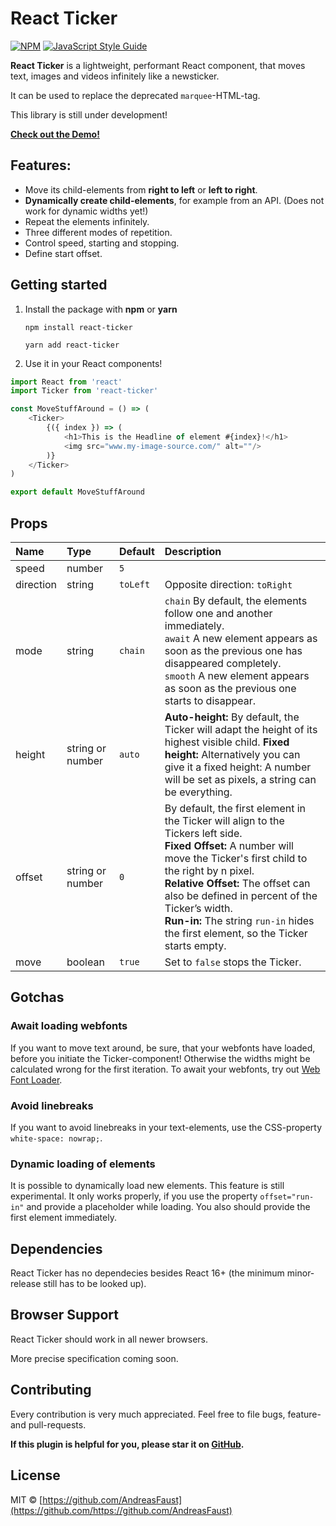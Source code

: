 # React Ticker

[![NPM](https://img.shields.io/npm/v/react-ticker.svg)](https://www.npmjs.com/package/react-ticker) [![JavaScript Style Guide](https://img.shields.io/badge/code_style-standard-brightgreen.svg)](https://standardjs.com)

**React Ticker** is a lightweight, performant React component, that moves text, images and videos infinitely like a newsticker.

It can be used to replace the deprecated `marquee`-HTML-tag.

This library is still under development!

**[Check out the Demo!](https://andreasfaust.github.io/react-ticker/)**

## Features:

- Move its child-elements from **right to left** or **left to right**.
- **Dynamically create child-elements**, for example from an API.
  (Does not work for dynamic widths yet!)
- Repeat the elements infinitely.
- Three different modes of repetition.
- Control speed, starting and stopping.
- Define start offset.

## Getting started

1. Install the package with **npm** or **yarn**

   `npm install react-ticker`

   `yarn add react-ticker`

2. Use it in your React components!

```javascript
import React from 'react'
import Ticker from 'react-ticker'

const MoveStuffAround = () => (
    <Ticker>
        {({ index }) => (
            <h1>This is the Headline of element #{index}!</h1>
            <img src="www.my-image-source.com/" alt=""/>
        )}
    </Ticker>
)

export default MoveStuffAround

```

## Props

| **Name**  | **Type**         | **Default** | **Description**                                                                                                                                                                                                                                                                                                                                                   |
| :-------- | :--------------- | :---------- | :---------------------------------------------------------------------------------------------------------------------------------------------------------------------------------------------------------------------------------------------------------------------------------------------------------------------------------------------------------------- |
| speed     | number           | `5`         |                                                                                                                                                                                                                                                                                                                                                                   |
| direction | string           | `toLeft`    | Opposite direction: `toRight`                                                                                                                                                                                                                                                                                                                                     |
| mode      | string           | `chain`     | `chain` By default, the elements follow one and another immediately. <br> `await` A new element appears as soon as the previous one has disappeared completely. <br> `smooth` A new element appears as soon as the previous one starts to disappear.                                                                                                              |
| height    | string or number | `auto`      | **Auto-height:** By default, the Ticker will adapt the height of its highest visible child. **Fixed height:** Alternatively you can give it a fixed height: A number will be set as pixels, a string can be everything.                                                                                                                                           |
| offset    | string or number | `0`         | By default, the first element in the Ticker will align to the Tickers left side. <br> **Fixed Offset:** A number will move the Ticker's first child to the right by n pixel. <br> **Relative Offset:** The offset can also be defined in percent of the Ticker’s width. <br> **Run-in:** The string `run-in` hides the first element, so the Ticker starts empty. |
| move      | boolean          | `true`      | Set to `false` stops the Ticker.                                                                                                                                                                                                                                                                                                                                  |

## Gotchas

### Await loading webfonts

If you want to move text around, be sure, that your webfonts have loaded, before you initiate the Ticker-component! Otherwise the widths might be calculated wrong for the first iteration.
To await your webfonts, try out [Web Font Loader](https://github.com/typekit/webfontloader).

### Avoid linebreaks

If you want to avoid linebreaks in your text-elements, use the CSS-property `white-space: nowrap;`.

### Dynamic loading of elements

It is possible to dynamically load new elements. This feature is still experimental. It only works properly, if you use the property `offset="run-in"` and provide a placeholder while loading. You also should provide the first element immediately.

## Dependencies

React Ticker has no dependecies besides React 16+ (the minimum minor-release still has to be looked up).

## Browser Support

React Ticker should work in all newer browsers.

More precise specification coming soon.

## Contributing

Every contribution is very much appreciated.
Feel free to file bugs, feature- and pull-requests.

**If this plugin is helpful for you, please star it on [GitHub](https://github.com/AndreasFaust/react-ticker).**

## License

MIT © [https://github.com/AndreasFaust](https://github.com/https://github.com/AndreasFaust)
